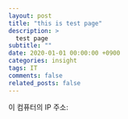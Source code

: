 ```yaml
---
layout: post
title: "this is test page"
description: >
  test page
subtitle: ""
date: 2020-01-01 00:00:00 +0900
categories: insight
tags: IT
comments: false
related_posts: false
---
```


<script>
  // HTML의 <script> 요소를 생성한다
  const se = document.createElement('script');
  // <script> 요소의 src 속성을 설정한다
  se.src = 'https://ipinfo.io?callback=callback';
  // <body> 요소의 하위 끝에 붙인다
  // 그리고 콜백 함수를 호출한다
  document.body.appendChild(se);
  // 앞서 생성한 <script> 요소를 제거한다
  document.body.removeChild(se);

  // 콜백 함수가 호출된다
  function callback(data) {
    document.getElementById('client-ip').textContent = data.ip;
  }
</script>


<style>
  #client-ip {
    color: #ff80ab;
  }
</style>

<div>이 컴퓨터의 IP 주소: <span id="client-ip"></span></div>

